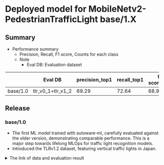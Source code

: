 # Deployed model for MobileNetv2-PedestrianTrafficLight base/1.X
## Summary

- Performance summary
  - Precision, Recall, F1 score, Counts for each class
  - Note
    - Eval DB: Evaluation dataset


|          | Eval DB           | precision_top1 | recall_top1 | f1-score_top1 | counts |
| -------- | ----------------- | -------------- | ----------- | ------------- | ------ |
| base/1.0 | tlr_v0_1+tlr_v1_2 | 69.29          | 72.64       | 68.94         | 1555   |

## Release
### base/1.0

- The first ML model trained with autoware-ml, carefully evaluated against the older version, demonstrating comparable performance. This is a major step towards lifelong MLOps for traffic light recognition models.
- Introduced the TLRv1.2 dataset, featuring vertical traffic lights in Japan.

<details>
<summary> The link of data and evaluation result </summary>

- model
  - Training dataset: tlr_v0_1 + tlr_v1_0_x2 + tlr_v1_0_xx1 + tlr_v1_2
  - Eval dataset: tlr_v1_2
  - [PR](https://github.com/tier4/autoware-ml/pull/143)
  - [Config file path](https://drive.google.com/drive/folders/1PyyP0jvWpHA2TTBGKzElu4NMoF5HdJNT?usp=drive_link)
  - [Deployed onnx model](https://evaluation.tier4.jp/evaluation/mlpackages/e104265c-2945-4b8a-ae68-13accc1c0af2/releases/d5ce3e03-dd72-4517-b416-7a63a84c9fd3?project_id=zWhWRzei&tab=reports)
  - [Deployed label file](https://evaluation.tier4.jp/evaluation/mlpackages/e104265c-2945-4b8a-ae68-13accc1c0af2/releases/d5ce3e03-dd72-4517-b416-7a63a84c9fd3?project_id=zWhWRzei&tab=reports)
  - [Training results](https://drive.google.com/drive/folders/1PyyP0jvWpHA2TTBGKzElu4NMoF5HdJNT?usp=drive_link)
  - train time: (A40 * 1) * 5 hours ( Used less than 4 GB memory)

- Results
```python
Class-wise Metrics:
----------------------------------------------------------------------------
| Class Name           | Precision  | Recall     | F1-Score   | Counts     |
----------------------------------------------------------------------------
| crosswalk_red        | 95.22      | 95.12      | 95.17      | 942        |
| crosswalk_green      | 98.14      | 84.04      | 90.54      | 564        |
| crosswalk_unknown    | 14.50      | 38.78      | 21.11      | 49         |
----------------------------------------------------------------------------
Overall results:  precision_top1: 69.29     , recall_top1: 72.64     , f1-score_top1: 68.94     , support_top1: 1555.00

```

</details>
